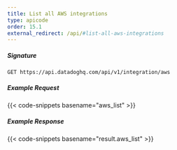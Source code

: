```yaml
---
title: List all AWS integrations
type: apicode
order: 15.1
external_redirect: /api/#list-all-aws-integrations
---
```


##### Signature
`GET https://api.datadoghq.com/api/v1/integration/aws`

##### Example Request
{{< code-snippets basename="aws_list" >}}

##### Example Response
{{< code-snippets basename="result.aws_list" >}}
